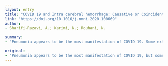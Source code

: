 ```yaml
---
layout: entry
title: "COVID 19 and Intra cerebral hemorrhage: Causative or Coincidental"
link: "https://doi.org/10.1016/j.nmni.2020.100669"
author:
- Sharifi-Razavi, A.; Karimi, N.; Rouhani, N.

summary:
- "Pneumonia appears to be the most manifestation of COVID 19. Some extra-pulmonary involvement such as gastrointestinal, cardiac and renal has been reported. We should be aware on possibility of initial cerebrovascular manifestations. Symptoms include gastrointestinal and cardiac. and renal. Extra-pulmonary. involvement including gastrointestinal., cardiac, renal and gastrointestinal have been reported in the past. The virus behavior has been limited to limited clinical data about the virus behavior."

original:
- "Pneumonia appears to be the most manifestation of COVID 19, but some extra-pulmonary involvement such as gastrointestinal, cardiac and renal has been reported. According to limited clinical data about the virus behavior up to now, specially extra-pulmonary symptoms, we should be aware on possibility of initial cerebrovascular manifestations of COVID19."
---
```


